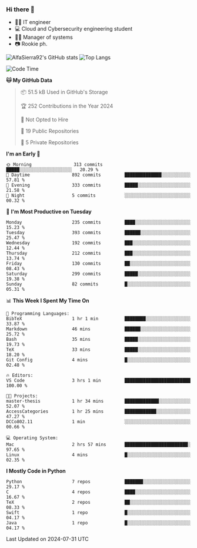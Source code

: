 ### Hi there 👋
- 👨‍💻 IT engineer
- 💻 Cloud and Cybersecurity engineering student
- 👨‍💼 Manager of systems
- 📷 Rookie ph.


![AlfaSierra92's GitHub stats](https://github-readme-stats.vercel.app/api?username=AlfaSierra92&theme=nord)
![Top Langs](https://github-readme-stats.vercel.app/api/top-langs/?username=AlfaSierra92&theme=nord&layout=compact)

<!--START_SECTION:waka-->
![Code Time](http://img.shields.io/badge/Code%20Time-151%20hrs%2055%20mins-blue)

**🐱 My GitHub Data** 

> 📦 51.5 kB Used in GitHub's Storage 
 > 
> 🏆 252 Contributions in the Year 2024
 > 
> 🚫 Not Opted to Hire
 > 
> 📜 19 Public Repositories 
 > 
> 🔑 5 Private Repositories 
 > 
**I'm an Early 🐤** 

```text
🌞 Morning                313 commits         █████░░░░░░░░░░░░░░░░░░░░   20.29 % 
🌆 Daytime                892 commits         ██████████████░░░░░░░░░░░   57.81 % 
🌃 Evening                333 commits         █████░░░░░░░░░░░░░░░░░░░░   21.58 % 
🌙 Night                  5 commits           ░░░░░░░░░░░░░░░░░░░░░░░░░   00.32 % 
```
📅 **I'm Most Productive on Tuesday** 

```text
Monday                   235 commits         ████░░░░░░░░░░░░░░░░░░░░░   15.23 % 
Tuesday                  393 commits         ██████░░░░░░░░░░░░░░░░░░░   25.47 % 
Wednesday                192 commits         ███░░░░░░░░░░░░░░░░░░░░░░   12.44 % 
Thursday                 212 commits         ███░░░░░░░░░░░░░░░░░░░░░░   13.74 % 
Friday                   130 commits         ██░░░░░░░░░░░░░░░░░░░░░░░   08.43 % 
Saturday                 299 commits         █████░░░░░░░░░░░░░░░░░░░░   19.38 % 
Sunday                   82 commits          █░░░░░░░░░░░░░░░░░░░░░░░░   05.31 % 
```


📊 **This Week I Spent My Time On** 

```text
💬 Programming Languages: 
BibTeX                   1 hr 1 min          ████████░░░░░░░░░░░░░░░░░   33.87 % 
Markdown                 46 mins             ██████░░░░░░░░░░░░░░░░░░░   25.72 % 
Bash                     35 mins             █████░░░░░░░░░░░░░░░░░░░░   19.73 % 
TeX                      33 mins             █████░░░░░░░░░░░░░░░░░░░░   18.20 % 
Git Config               4 mins              █░░░░░░░░░░░░░░░░░░░░░░░░   02.48 % 

🔥 Editors: 
VS Code                  3 hrs 1 min         █████████████████████████   100.00 % 

🐱‍💻 Projects: 
master-thesis            1 hr 34 mins        █████████████░░░░░░░░░░░░   52.07 % 
AccessCategories         1 hr 25 mins        ████████████░░░░░░░░░░░░░   47.27 % 
DCCo802.11               1 min               ░░░░░░░░░░░░░░░░░░░░░░░░░   00.66 % 

💻 Operating System: 
Mac                      2 hrs 57 mins       ████████████████████████░   97.65 % 
Linux                    4 mins              █░░░░░░░░░░░░░░░░░░░░░░░░   02.35 % 
```

**I Mostly Code in Python** 

```text
Python                   7 repos             ███████░░░░░░░░░░░░░░░░░░   29.17 % 
C                        4 repos             ████░░░░░░░░░░░░░░░░░░░░░   16.67 % 
TeX                      2 repos             ██░░░░░░░░░░░░░░░░░░░░░░░   08.33 % 
Swift                    1 repo              █░░░░░░░░░░░░░░░░░░░░░░░░   04.17 % 
Java                     1 repo              █░░░░░░░░░░░░░░░░░░░░░░░░   04.17 % 
```




 Last Updated on 2024-07-31 UTC
<!--END_SECTION:waka-->

<!--
**AlfaSierra92/AlfaSierra92** is a ✨ _special_ ✨ repository because its `README.md` (this file) appears on your GitHub profile.

Here are some ideas to get you started:

- 🔭 I’m currently working on ...
- 🌱 I’m currently learning ...
- 👯 I’m looking to collaborate on ...
- 🤔 I’m looking for help with ...
- 💬 Ask me about ...
- 📫 How to reach me: ...
- 😄 Pronouns: ...
- ⚡ Fun fact: ...
-->
